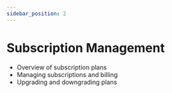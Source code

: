 ```yaml
---
sidebar_position: 2
---
```


# Subscription Management

- Overview of subscription plans
- Managing subscriptions and billing
- Upgrading and downgrading plans
